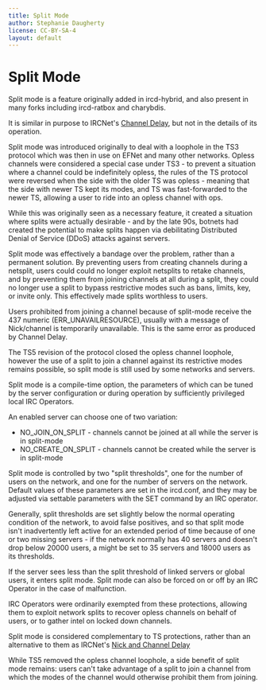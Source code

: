 ```yaml
---
title: Split Mode
author: Stephanie Daugherty
license: CC-BY-SA-4
layout: default
---
```


# Split Mode

Split mode is a feature originally added in ircd-hybrid, and also present in
many forks including ircd-ratbox and charybdis.

It is similar in purpose to IRCNet's [Channel Delay](/protocol/ndcd.html),
but not in the details of its operation.

Split mode was introduced originally to deal with a loophole in the TS3 protocol
which was then in use on EFNet and many other networks. Opless channels were
considered a special case under TS3 - to prevent a situation where a channel
could be indefinitely opless, the rules of the TS protocol were reversed when
the side with the older TS was opless - meaning that the side with newer TS kept
its modes, and TS was fast-forwarded to the newer TS, allowing a user to ride
into an opless channel with ops.

While this was originally seen as a necessary feature, it created a situation where
splits were actually desirable - and by the late 90s, botnets had created the potential
to make splits happen via debilitating Distributed Denial of Service (DDoS) attacks
against servers.

Split mode was effectively a bandage over the problem, rather than a permanent
solution. By preventing users from creating channels during a netsplit, users could
could no longer exploit netsplits to retake channels, and by preventing them
from joining channels at all during a split, they could no longer use a split
to bypass restrictive modes such as bans, limits, key, or invite only. This
effectively made splits worthless to users.

Users prohibited from joining a channel because of split-mode receive the
437 numeric (ERR_UNAVAILRESOURCE), usually with a message of Nick/channel is
temporarily unavailable. This is the same error as produced by Channel Delay.

The TS5 revision of the protocol closed the opless channel loophole, however
the use of a split to join a channel against its restrictive modes remains possible,
so split mode is still used by some networks and servers.

Split mode is a compile-time option, the parameters of which can be tuned by the server
configuration or during operation by sufficiently privileged local IRC Operators.

An enabled server can choose one of two variation:
* NO_JOIN_ON_SPLIT - channels cannot be joined at all while the server is in split-mode
* NO_CREATE_ON_SPLIT - channels cannot be created while the server is in split-mode

Split mode is controlled by two "split thresholds", one for the number of users on
the network, and one for the number of servers on the network. Default values
of these parameters are set in the ircd.conf, and they may be adjusted via
settable parameters with the SET command by an IRC operator.

Generally, split thresholds are set slightly below the normal operating condition
of the network, to avoid false positives, and so that split mode isn't inadvertently
left active for an extended period of time because of one or two missing servers -
if the network normally has 40 servers and doesn't drop below 20000 users, a
might be set to 35 servers and 18000 users as its thresholds.

If the server sees less than the split threshold of linked servers or global
users, it enters split mode. Split mode can also be forced on or off by an
IRC Operator in the case of malfunction.

IRC Operators were ordinarily exempted from these protections, allowing them
to exploit network splits to recover opless channels on behalf of users, or
to gather intel on locked down channels.

Split mode is considered complementary to TS protections, rather than an alternative to
them as IRCNet's [Nick and Channel Delay](/protocol/ndcd.html)

While TS5 removed the opless channel loophole, a side benefit of split mode remains:
users can't take advantage of a split to join a channel from which the modes of
the channel would otherwise prohibit them from joining.
